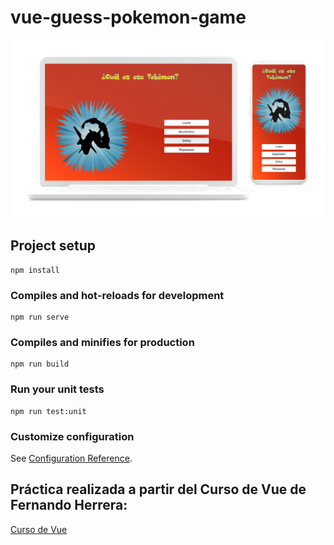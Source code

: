 # vue-guess-pokemon-game
[![](src/assets/img/pokemon-responsive.png)](https://alexxispn.github.io/vue-guess-pokemon-game/)

## Project setup
```
npm install
```

### Compiles and hot-reloads for development
```
npm run serve
```

### Compiles and minifies for production
```
npm run build
```

### Run your unit tests
```
npm run test:unit
```

### Customize configuration
See [Configuration Reference](https://cli.vuejs.org/config/).

## Práctica realizada a partir del Curso de Vue de Fernando Herrera: 
[Curso de Vue](https://www.udemy.com/course/vuejs-fh/)
